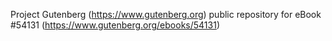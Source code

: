 Project Gutenberg (https://www.gutenberg.org) public repository for
eBook #54131 (https://www.gutenberg.org/ebooks/54131)
